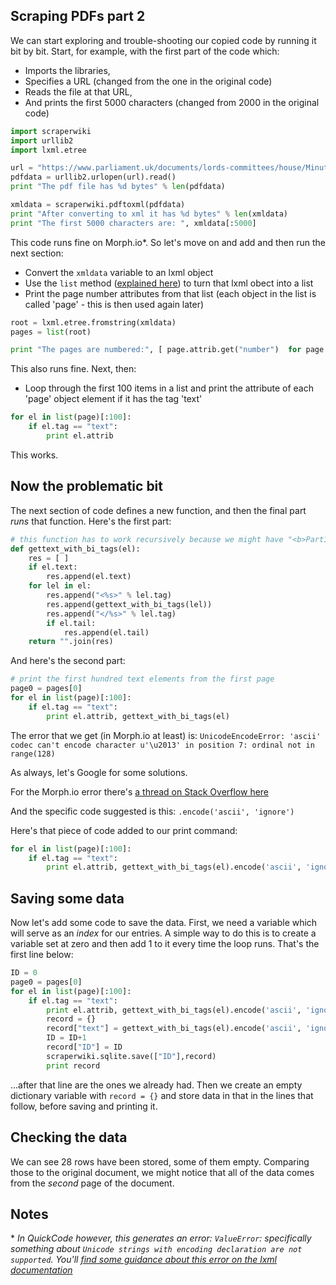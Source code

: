 ## Scraping PDFs part 2

We can start exploring and trouble-shooting our copied code by running it bit by bit. Start, for example, with the first part of the code which:

* Imports the libraries, 
* Specifies a URL (changed from the one in the original code)
* Reads the file at that URL,
* And prints the first 5000 characters (changed from 2000 in the original code)

```python
import scraperwiki
import urllib2
import lxml.etree

url = "https://www.parliament.uk/documents/lords-committees/house/Minutes/2016-17/HCMinutes-1-290616.pdf"
pdfdata = urllib2.urlopen(url).read()
print "The pdf file has %d bytes" % len(pdfdata)

xmldata = scraperwiki.pdftoxml(pdfdata)
print "After converting to xml it has %d bytes" % len(xmldata)
print "The first 5000 characters are: ", xmldata[:5000]
```

This code runs fine on Morph.io\*. So let's move on and add and then run the next section:
* Convert the `xmldata` variable to an lxml object
* Use the `list` method ([explained here](https://www.tutorialspoint.com/python/list_list.htm)) to turn that lxml obect into a list
* Print the page number attributes from that list (each object in the list is called 'page' - this is then used again later)

```python
root = lxml.etree.fromstring(xmldata)
pages = list(root)

print "The pages are numbered:", [ page.attrib.get("number")  for page in pages ]
```

This also runs fine. Next, then:

* Loop through the first 100 items in a list and print the attribute of each 'page' object element if it has the tag 'text'

```python
for el in list(page)[:100]:
    if el.tag == "text":
        print el.attrib
```

This works.

## Now the problematic bit

The next section of code defines a new function, and then the final part *runs* that function. Here's the first part:

```python
# this function has to work recursively because we might have "<b>Part1 <i>part 2</i></b>"
def gettext_with_bi_tags(el):
    res = [ ]
    if el.text:
        res.append(el.text)
    for lel in el:
        res.append("<%s>" % lel.tag)
        res.append(gettext_with_bi_tags(lel))
        res.append("</%s>" % lel.tag)
        if el.tail:
            res.append(el.tail)
    return "".join(res)
```

And here's the second part:

```python
# print the first hundred text elements from the first page
page0 = pages[0]
for el in list(page)[:100]:
    if el.tag == "text":
        print el.attrib, gettext_with_bi_tags(el)
```

The error that we get (in Morph.io at least) is: `UnicodeEncodeError: 'ascii' codec can't encode character u'\u2013' in position 7: ordinal not in range(128)`

As always, let's Google for some solutions.

For the Morph.io error there's [a thread on Stack Overflow here](https://stackoverflow.com/questions/5141559/unicodeencodeerror-ascii-codec-cant-encode-character-u-xef-in-position-0)

And the specific code suggested is this: `.encode('ascii', 'ignore')`

Here's that piece of code added to our print command:

```python
for el in list(page)[:100]:
    if el.tag == "text":
        print el.attrib, gettext_with_bi_tags(el).encode('ascii', 'ignore')
```

## Saving some data

Now let's add some code to save the data. First, we need a variable which will serve as an *index* for our entries. A simple way to do this is to create a variable set at zero and then add 1 to it every time the loop runs. That's the first line below:


```python
ID = 0
page0 = pages[0]
for el in list(page)[:100]:
    if el.tag == "text":
        print el.attrib, gettext_with_bi_tags(el).encode('ascii', 'ignore')
        record = {}
        record["text"] = gettext_with_bi_tags(el).encode('ascii', 'ignore')
        ID = ID+1
        record["ID"] = ID
        scraperwiki.sqlite.save(["ID"],record)
        print record
```

...after that line are the ones we already had. Then we create an empty dictionary variable with `record = {}` and store data in that in the lines that follow, before saving and printing it.

## Checking the data

We can see 28 rows have been stored, some of them empty. Comparing those to the original document, we might notice that all of the data comes from the *second* page of the document. 

## Notes

\* *In QuickCode however, this generates an error: `ValueError`: specifically something about `Unicode strings with encoding declaration are not supported`. You'll [find some guidance about this error on the lxml documentation](http://lxml.de/parsing.html)*
